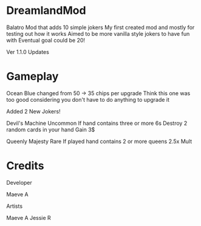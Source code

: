# DreamlandMod
Balatro Mod that adds 10 simple jokers
My first created mod and mostly for testing out how it works
Aimed to be more vanilla style jokers to have fun with
Eventual goal could be 20!

Ver 1.1.0 Updates

# Gameplay
Ocean Blue changed from 50 -> 35 chips per upgrade 
Think this one was too good considering you don't have to do anything to upgrade it 

Added 2 New Jokers!

Devil's Machine
Uncommon
If hand contains three or more 6s 
Destroy 2 random cards in your hand
Gain 3$

Queenly Majesty
Rare
If played hand contains 2 or more queens
2.5x Mult 


# Credits

Developer

Maeve A

Artists

Maeve A
Jessie R
